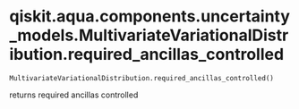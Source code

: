 # qiskit.aqua.components.uncertainty\_models.MultivariateVariationalDistribution.required\_ancillas\_controlled

`MultivariateVariationalDistribution.required_ancillas_controlled()`

returns required ancillas controlled
